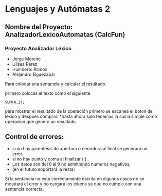 # Lenguajes y Autómatas 2
## Nombre del Proyecto: AnalizadorLexicoAutomatas (CalcFun)
### Proyecto Analizador Léxico

- Jorge Moreno 
- Ulises Perez
- Humberto Ramos
- Alejandro Elguezabal

Para colocar una sentancia y calcular el resultado.

primero colocas el texto como el siguiente 
```
SUM(8,2);
```
para mostrar el resultado de la operación primero se escanea el boton de léxico y después compilar.
*hasta ahora solo tenemos la suma simple como operacion que genera un resultado.

## Control de errores:

- si no hay parentesis de apertura o cerradura al final se generará un error.
- si no hay punto y coma al finalizar (;)
- Los datos son del 0 al 9 no admitiendo numeros negativos,
- (en el futuro soportará la resta)

Si la sentancia no está correctamente escrita en algunos casos no se mostrará el error y 
no cargará los tokens ya que no cumple con una sentencia correcta.
